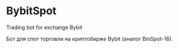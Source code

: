 # BybitSpot
Trading bot for exchange Bybit

Бот для спот торговли на криптобирже Bybit (аналог BinSpot-16).
